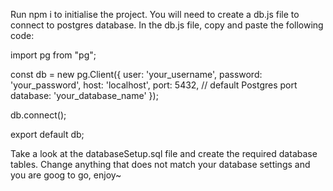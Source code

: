 Run npm i to initialise the project.
You will need to create a db.js file to connect to postgres database. In the db.js file, copy and paste the following code:

import pg from "pg";

const db = new pg.Client({
  user: 'your_username',
  password: 'your_password',
  host: 'localhost',
  port: 5432, // default Postgres port
  database: 'your_database_name'
});

db.connect();

export default db;

Take a look at the databaseSetup.sql file and create the required database tables. Change anything that does not match your database settings and you are goog to go, enjoy~
